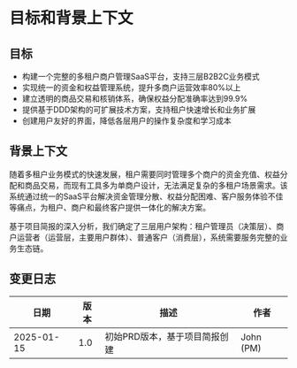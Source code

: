 # 目标和背景上下文

## 目标

- 构建一个完整的多租户商户管理SaaS平台，支持三层B2B2C业务模式
- 实现统一的资金和权益管理系统，提升多商户运营效率80%以上
- 建立透明的商品交易和核销体系，确保权益分配准确率达到99.9%
- 提供基于DDD架构的可扩展技术方案，支持租户快速增长和业务扩展
- 创建用户友好的界面，降低各层用户的操作复杂度和学习成本

## 背景上下文

随着多租户业务模式的快速发展，租户需要同时管理多个商户的资金充值、权益分配和商品交易，而现有工具多为单商户设计，无法满足复杂的多租户场景需求。该系统通过统一的SaaS平台解决资金管理分散、权益分配困难、客户服务体验不佳等痛点，为租户、商户和最终客户提供一体化的解决方案。

基于项目简报的深入分析，我们确定了三层用户架构：租户管理员（决策层）、商户运营者（运营层，主要用户群体）、普通客户（消费层），系统需要服务完整的业务生态链。

## 变更日志

| 日期 | 版本 | 描述 | 作者 |
|------|------|------|------|
| 2025-01-15 | 1.0 | 初始PRD版本，基于项目简报创建 | John (PM) |
